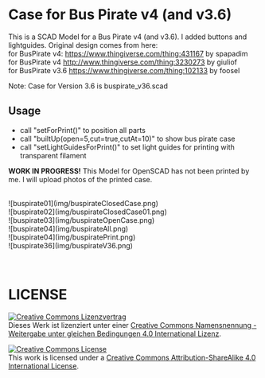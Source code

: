 # Case for Bus Pirate v4 (and v3.6)
This is a SCAD Model for a Bus Pirate v4 (and v3.6). I added buttons and lightguides. 
Original design comes from here: 
<br>
for BusPirate v4: https://www.thingiverse.com/thing:431167 by spapadim
<br>
for BusPirate v4 http://www.thingiverse.com/thing:3230273 by giuliof
<br>
for BusPirate v3.6 https://www.thingiverse.com/thing:102133 by foosel
<br>

Note: Case for Version 3.6 is buspirate_v36.scad 

## Usage

- call "setForPrint()" to position all parts
- call "builtUp(open=5,cut=true,cutAt=10)" to show bus pirate case
- call "setLightGuidesForPrint()" to set light guides for printing with transparent filament


**WORK IN PROGRESS!**
This Model for OpenSCAD has not been printed by me. I will upload photos
of the printed case.

<br>
![buspirate01](img/buspirateClosedCase.png)
<br>
![buspirate02](img/buspirateClosedCase01.png)
<br>
![buspirate03](img/buspirateOpenCase.png)
<br>
![buspirate04](img/buspirateAll.png)
<br>
![buspirate04](img/buspiratePrint.png)
<br>
![buspirate36](img/buspirateV36.png)

<br>
<br>
<br>

# LICENSE

<dl>
<a rel="license" href="http://creativecommons.org/licenses/by-sa/4.0/"><img alt="Creative Commons Lizenzvertrag" style="border-width:0" src="https://i.creativecommons.org/l/by-sa/4.0/88x31.png" /></a><br />Dieses Werk ist lizenziert unter einer <a rel="license" href="http://creativecommons.org/licenses/by-sa/4.0/">Creative Commons Namensnennung - Weitergabe unter gleichen Bedingungen 4.0 International Lizenz</a>.
</dl>

<dl>
<a rel="license" href="http://creativecommons.org/licenses/by-sa/4.0/"><img alt="Creative Commons License" style="border-width:0" src="https://i.creativecommons.org/l/by-sa/4.0/88x31.png" /></a><br />This work is licensed under a <a rel="license" href="http://creativecommons.org/licenses/by-sa/4.0/">Creative Commons Attribution-ShareAlike 4.0 International License</a>.
</dl>
